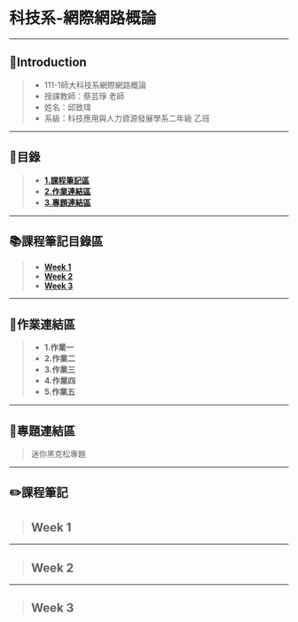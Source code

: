 # 科技系-網際網路概論
---
## 👦Introduction
> * 111-1師大科技系網際網路概論
> * 授課教師：蔡芸琤 老師  
> * 姓名：邱致瑋  
> * 系級：科技應用與人力資源發展學系二年級 乙班   
---
## 📑目錄
>+ [**1.課程筆記區** ](https://github.com/willchiou1012/Web/blob/main/README.md#%E4%BD%9C%E6%A5%AD%E9%80%A3%E7%B5%90%E5%8D%80)
>+ [**2.作業連結區** ](https://github.com/willchiou1012/Web/blob/main/README.md#%E4%BD%9C%E6%A5%AD%E9%80%A3%E7%B5%90%E5%8D%80)
>+ [**3.專題連結區** ](https://github.com/willchiou1012/Web/blob/main/README.md#%E5%B0%88%E9%A1%8C%E9%80%A3%E7%B5%90%)
---
## 📚課程筆記目錄區  
>+ [**Week 1**](https://github.com/willchiou1012/Web/blob/main/README.md#week-1)
>+ [**Week 2**](https://github.com/willchiou1012/Web/blob/main/README.md#week-2)
>+ [**Week 3**](https://github.com/willchiou1012/Web/blob/main/README.md#week-3)
---
## 📖作業連結區
>+ **1.作業一**
>+ **2.作業二**
>+ **3.作業三**
>+ **4.作業四**
>+ **5.作業五**
---
## 🥇專題連結區
>迷你黑克松專題
---
## ✏️課程筆記
> ## Week 1
---
> ## Week 2
---
> ## Week 3
